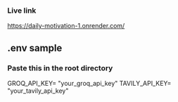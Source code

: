 ### Live link
https://daily-motivation-1.onrender.com/



## .env sample

### Paste this in the root directory

GROQ_API_KEY= "your_groq_api_key"
TAVILY_API_KEY= "your_tavily_api_key"

